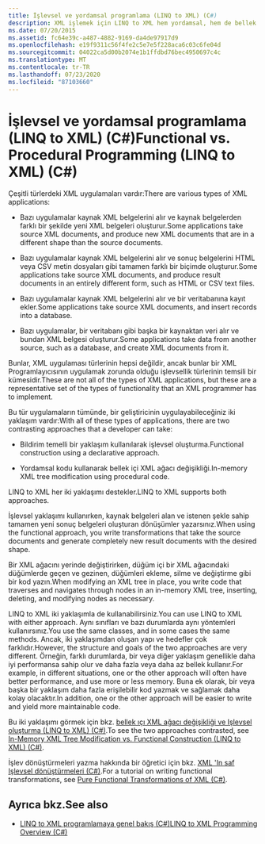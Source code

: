 ```yaml
---
title: İşlevsel ve yordamsal programlama (LINQ to XML) (C#)
description: XML işlemek için LINQ to XML hem yordamsal, hem de bellek içi XML ağacı değişikliğini ve bildirim temelli bir yaklaşım kullanan işlevsel oluşturmayı destekler.
ms.date: 07/20/2015
ms.assetid: fc64e39c-a487-4882-9169-da4de97917d9
ms.openlocfilehash: e19f9311c56f4fe2c5e7e5f228aca6c03c6fe04d
ms.sourcegitcommit: 04022ca5d00b2074e1b1ffdbd76bec4950697c4c
ms.translationtype: MT
ms.contentlocale: tr-TR
ms.lasthandoff: 07/23/2020
ms.locfileid: "87103660"
---
```

# <a name="functional-vs-procedural-programming-linq-to-xml-c"></a><span data-ttu-id="0be4f-103">İşlevsel ve yordamsal programlama (LINQ to XML) (C#)</span><span class="sxs-lookup"><span data-stu-id="0be4f-103">Functional vs. Procedural Programming (LINQ to XML) (C#)</span></span>
<span data-ttu-id="0be4f-104">Çeşitli türlerdeki XML uygulamaları vardır:</span><span class="sxs-lookup"><span data-stu-id="0be4f-104">There are various types of XML applications:</span></span>  
  
- <span data-ttu-id="0be4f-105">Bazı uygulamalar kaynak XML belgelerini alır ve kaynak belgelerden farklı bir şekilde yeni XML belgeleri oluşturur.</span><span class="sxs-lookup"><span data-stu-id="0be4f-105">Some applications take source XML documents, and produce new XML documents that are in a different shape than the source documents.</span></span>  
  
- <span data-ttu-id="0be4f-106">Bazı uygulamalar kaynak XML belgelerini alır ve sonuç belgelerini HTML veya CSV metin dosyaları gibi tamamen farklı bir biçimde oluşturur.</span><span class="sxs-lookup"><span data-stu-id="0be4f-106">Some applications take source XML documents, and produce result documents in an entirely different form, such as HTML or CSV text files.</span></span>  
  
- <span data-ttu-id="0be4f-107">Bazı uygulamalar kaynak XML belgelerini alır ve bir veritabanına kayıt ekler.</span><span class="sxs-lookup"><span data-stu-id="0be4f-107">Some applications take source XML documents, and insert records into a database.</span></span>  
  
- <span data-ttu-id="0be4f-108">Bazı uygulamalar, bir veritabanı gibi başka bir kaynaktan veri alır ve bundan XML belgesi oluşturur.</span><span class="sxs-lookup"><span data-stu-id="0be4f-108">Some applications take data from another source, such as a database, and create XML documents from it.</span></span>  
  
 <span data-ttu-id="0be4f-109">Bunlar, XML uygulaması türlerinin hepsi değildir, ancak bunlar bir XML Programlayıcısının uygulamak zorunda olduğu işlevsellik türlerinin temsili bir kümesidir.</span><span class="sxs-lookup"><span data-stu-id="0be4f-109">These are not all of the types of XML applications, but these are a representative set of the types of functionality that an XML programmer has to implement.</span></span>  
  
 <span data-ttu-id="0be4f-110">Bu tür uygulamaların tümünde, bir geliştiricinin uygulayabileceğiniz iki yaklaşım vardır:</span><span class="sxs-lookup"><span data-stu-id="0be4f-110">With all of these types of applications, there are two contrasting approaches that a developer can take:</span></span>  
  
- <span data-ttu-id="0be4f-111">Bildirim temelli bir yaklaşım kullanılarak işlevsel oluşturma.</span><span class="sxs-lookup"><span data-stu-id="0be4f-111">Functional construction using a declarative approach.</span></span>  
  
- <span data-ttu-id="0be4f-112">Yordamsal kodu kullanarak bellek içi XML ağacı değişikliği.</span><span class="sxs-lookup"><span data-stu-id="0be4f-112">In-memory XML tree modification using procedural code.</span></span>  
  
 <span data-ttu-id="0be4f-113">LINQ to XML her iki yaklaşımı destekler.</span><span class="sxs-lookup"><span data-stu-id="0be4f-113">LINQ to XML supports both approaches.</span></span>  
  
 <span data-ttu-id="0be4f-114">İşlevsel yaklaşımı kullanırken, kaynak belgeleri alan ve istenen şekle sahip tamamen yeni sonuç belgeleri oluşturan dönüşümler yazarsınız.</span><span class="sxs-lookup"><span data-stu-id="0be4f-114">When using the functional approach, you write transformations that take the source documents and generate completely new result documents with the desired shape.</span></span>  
  
 <span data-ttu-id="0be4f-115">Bir XML ağacını yerinde değiştirirken, düğüm içi bir XML ağacındaki düğümlerde geçen ve gezinen, düğümleri ekleme, silme ve değiştirme gibi bir kod yazın.</span><span class="sxs-lookup"><span data-stu-id="0be4f-115">When modifying an XML tree in place, you write code that traverses and navigates through nodes in an in-memory XML tree, inserting, deleting, and modifying nodes as necessary.</span></span>  
  
 <span data-ttu-id="0be4f-116">LINQ to XML iki yaklaşımla de kullanabilirsiniz.</span><span class="sxs-lookup"><span data-stu-id="0be4f-116">You can use LINQ to XML with either approach.</span></span> <span data-ttu-id="0be4f-117">Aynı sınıfları ve bazı durumlarda aynı yöntemleri kullanırsınız.</span><span class="sxs-lookup"><span data-stu-id="0be4f-117">You use the same classes, and in some cases the same methods.</span></span> <span data-ttu-id="0be4f-118">Ancak, iki yaklaşımdan oluşan yapı ve hedefler çok farklıdır.</span><span class="sxs-lookup"><span data-stu-id="0be4f-118">However, the structure and goals of the two approaches are very different.</span></span> <span data-ttu-id="0be4f-119">Örneğin, farklı durumlarda, bir veya diğer yaklaşım genellikle daha iyi performansa sahip olur ve daha fazla veya daha az bellek kullanır.</span><span class="sxs-lookup"><span data-stu-id="0be4f-119">For example, in different situations, one or the other approach will often have better performance, and use more or less memory.</span></span> <span data-ttu-id="0be4f-120">Buna ek olarak, bir veya başka bir yaklaşım daha fazla erişilebilir kod yazmak ve sağlamak daha kolay olacaktır.</span><span class="sxs-lookup"><span data-stu-id="0be4f-120">In addition, one or the other approach will be easier to write and yield more maintainable code.</span></span>  
  
 <span data-ttu-id="0be4f-121">Bu iki yaklaşımı görmek için bkz. [bellek ıçı XML ağacı değişikliği ve Işlevsel oluşturma (LINQ to XML) (C#)](./in-memory-xml-tree-modification-vs-functional-construction-linq-to-xml.md).</span><span class="sxs-lookup"><span data-stu-id="0be4f-121">To see the two approaches contrasted, see [In-Memory XML Tree Modification vs. Functional Construction (LINQ to XML) (C#)](./in-memory-xml-tree-modification-vs-functional-construction-linq-to-xml.md).</span></span>  
  
 <span data-ttu-id="0be4f-122">İşlev dönüştürmeleri yazma hakkında bir öğretici için bkz. [XML 'In saf Işlevsel dönüştürmeleri (C#)](./introduction-to-pure-functional-transformations.md).</span><span class="sxs-lookup"><span data-stu-id="0be4f-122">For a tutorial on writing functional transformations, see [Pure Functional Transformations of XML (C#)](./introduction-to-pure-functional-transformations.md).</span></span>  
  
## <a name="see-also"></a><span data-ttu-id="0be4f-123">Ayrıca bkz.</span><span class="sxs-lookup"><span data-stu-id="0be4f-123">See also</span></span>

- [<span data-ttu-id="0be4f-124">LINQ to XML programlamaya genel bakış (C#)</span><span class="sxs-lookup"><span data-stu-id="0be4f-124">LINQ to XML Programming Overview (C#)</span></span>](./linq-to-xml-overview.md)
